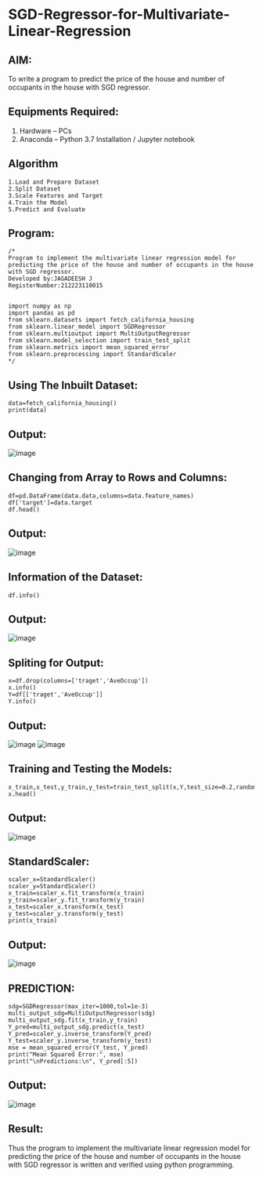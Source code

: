 # SGD-Regressor-for-Multivariate-Linear-Regression

## AIM:
To write a program to predict the price of the house and number of occupants in the house with SGD regressor.

## Equipments Required:
1. Hardware – PCs
2. Anaconda – Python 3.7 Installation / Jupyter notebook

## Algorithm
```
1.Load and Prepare Dataset
2.Split Dataset
3.Scale Features and Target
4.Train the Model
5.Predict and Evaluate
```
## Program:
```
/*
Program to implement the multivariate linear regression model for predicting the price of the house and number of occupants in the house with SGD regressor.
Developed by:JAGADEESH J
RegisterNumber:212223110015


import numpy as np
import pandas as pd
from sklearn.datasets import fetch_california_housing
from sklearn.linear_model import SGDRegressor
from sklearn.multioutput import MultiOutputRegressor
from sklearn.model_selection import train_test_split
from sklearn.metrics import mean_squared_error
from sklearn.preprocessing import StandardScaler
*/
```
## Using The Inbuilt Dataset:
```
data=fetch_california_housing()
print(data)
```
## Output:
![image](https://github.com/user-attachments/assets/ddb20c3e-7d75-4929-9b73-ab293a05f808)

## Changing from Array to Rows and Columns:
```
df=pd.DataFrame(data.data,columns=data.feature_names)
df['target']=data.target
df.head()
```
## Output:
![image](https://github.com/user-attachments/assets/043c3c6b-f37b-450a-a73f-90f38eaaab39)

## Information of the Dataset:
```
df.info()
```
## Output:
![image](https://github.com/user-attachments/assets/c6419e6d-c557-455c-87ab-f01ef7fb01c5)

## Spliting for Output:
```
x=df.drop(columns=['traget','AveOccup'])
x.info()
Y=df[['traget','AveOccup']]
Y.info()
```
## Output:
![image](https://github.com/user-attachments/assets/350296e7-bfc1-456f-96c2-15455ceb1e29)
![image](https://github.com/user-attachments/assets/80a39a4d-f578-4f53-b769-33c8fa1700e7)

## Training and Testing the Models:
```
x_train,x_test,y_train,y_test=train_test_split(x,Y,test_size=0.2,random_state=1)
x.head()
```
## Output:
![image](https://github.com/user-attachments/assets/32a15d7f-8569-4cd0-ba63-8ebfb207d5fc)

## StandardScaler:
```
scaler_x=StandardScaler()
scaler_y=StandardScaler()
x_train=scaler_x.fit_transform(x_train)
y_train=scaler_y.fit_transform(y_train)
x_test=scaler_x.transform(x_test)
y_test=scaler_y.transform(y_test)
print(x_train)
```
## Output:
![image](https://github.com/user-attachments/assets/5da620a9-459f-43c2-8cb8-10acc058cfce)

## PREDICTION:
```
sdg=SGDRegressor(max_iter=1000,tol=1e-3)
multi_output_sdg=MultiOutputRegressor(sdg)
multi_output_sdg.fit(x_train,y_train)
Y_pred=multi_output_sdg.predict(x_test)
Y_pred=scaler_y.inverse_transform(Y_pred)
Y_test=scaler_y.inverse_transform(y_test)
mse = mean_squared_error(Y_test, Y_pred)
print("Mean Squared Error:", mse)
print("\nPredictions:\n", Y_pred[:5])
```
## Output:
![image](https://github.com/user-attachments/assets/8c11918e-effc-4e35-bddf-17dd0a8e5ace)

## Result:
Thus the program to implement the multivariate linear regression model for predicting the price of the house and number of occupants in the house with SGD regressor is written and verified using python programming.
